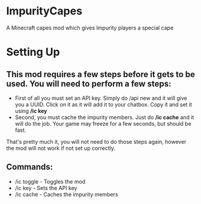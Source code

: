 # ImpurityCapes
A Minecraft capes mod which gives Impurity players a special cape

# Setting Up
## This mod requires a few steps before it gets to be used. You will need to perform a few steps:
* First of all you must set an API key. Simply do /api new and it will give you a UUID. Click on it as it will add it to your chatbox. Copy it and set it using **/ic key <key>**
* Second, you must cache the impurity members. Just do **/ic cache** and it will do the job. Your game may freeze for a few seconds, but should be fast.

That's pretty much it, you will not need to do those steps again, however the mod will not work if not set up correctly.

## Commands:
* /ic toggle - Toggles the mod
* /ic key - Sets the API key
* /ic cache - Caches the impurity members
